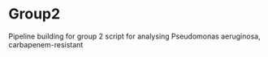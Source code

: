 # Group2
Pipeline building for group 2
script for analysing Pseudomonas aeruginosa, carbapenem-resistant
